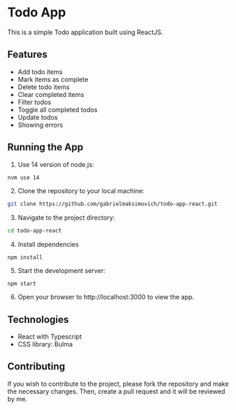 # Todo App

This is a simple Todo application built using ReactJS.

## Features
 - Add todo items
 - Mark items as complete
 - Delete todo items
 - Clear completed items
 - Filter todos
 - Toggle all completed todos
 - Update todos
 - Showing errors
 
## Running the App
1. Use 14 version of node.js:
```bash 
nvm use 14
```
2. Clone the repository to your local machine:
```bash
git clone https://github.com/gabrielmaksimovich/todo-app-react.git
```
3. Navigate to the project directory:
```bash
cd todo-app-react
```
4. Install dependencies
```
npm install
```
5. Start the development server:
```
npm start
```
6. Open your browser to http://localhost:3000 to view the app.

## Technologies
- React with Typescript   
- CSS library: Bulma

## Contributing
If you wish to contribute to the project, please fork the repository and make the necessary changes. Then, create a pull request and it will be reviewed by  me.

